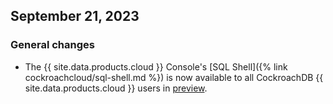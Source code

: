 ## September 21, 2023

<h3 id="2023-09-21-general-changes"> General changes </h3>

- The {{ site.data.products.cloud }} Console's [SQL Shell]({% link cockroachcloud/sql-shell.md %}) is now available to all CockroachDB {{ site.data.products.cloud }} users in [preview](https://www.cockroachlabs.com/docs/{{site.current_cloud_version}}/cockroachdb-feature-availability).